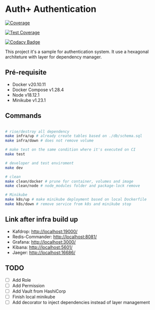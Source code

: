 # Auth+ Authentication

[![Coverage](https://sonarcloud.io/api/project_badges/measure?project=auth-plus_auth-plus-authentication&metric=coverage)](https://sonarcloud.io/summary/new_code?id=auth-plus_auth-plus-authentication)

[![Test Coverage](https://api.codeclimate.com/v1/badges/01f194165a4526cd5001/test_coverage)](https://codeclimate.com/github/auth-plus/auth-plus-authentication/test_coverage)

[![Codacy Badge](https://app.codacy.com/project/badge/Coverage/b8c826b4250b4000945bd3e305e3e443)](https://www.codacy.com/gh/auth-plus/auth-plus-authentication/dashboard?utm_source=github.com&utm_medium=referral&utm_content=auth-plus/auth-plus-authentication&utm_campaign=Badge_Coverage)

This project it's a sample for authentication system. It use a hexagonal architeture with layer for dependency manager.

## Pré-requisite

- Docker v20.10.11
- Docker Compose v1.28.4
- Node v18.12.1
- Minikube v1.23.1

## Commands

```bash

# rise/destroy all dependency
make infra/up # already create tables based on ./db/schema.sql
make infra/down # does not remove volume

# make test on the same condition where it's executed on CI
make test

# developer and test enviroment
make dev

# clean
make clean/docker # prune for container, volumes and image
make clean/node # node_modules folder and package-lock remove

# Minikube
make k8s/up # make minikube deployment based on local Dockerfile
make k8s/down # remove service from k8s and minikube stop
```

## Link after infra build up

- Kafdrop: <http://localhost:19000/>
- Redis-Commander: <http://localhost:8081/>
- Grafana: <http://localhost:3000/>
- Kibana: <http://localhost:5601/>
- Jaeger: <http://localhost:16686/>

## TODO

- [ ] Add Role
- [ ] Add Permission
- [ ] Add Vault from HashiCorp
- [ ] Finish local minikube
- [ ] Add decorator to inject dependencies instead of layer management

